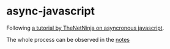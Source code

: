 # async-javascript

Following [a tutorial by TheNetNinja on asyncronous javascript](https://www.youtube.com/playlist?list=PL4cUxeGkcC9jx2TTZk3IGWKSbtugYdrlu).

The whole process can be observed in the [notes](https://github.com/Santeenee/async-javascript/blob/master/NOTES.md)
